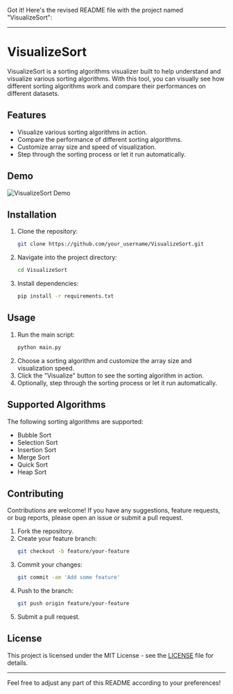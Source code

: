 Got it! Here's the revised README file with the project named "VisualizeSort":

---

# VisualizeSort

VisualizeSort is a sorting algorithms visualizer built to help understand and visualize various sorting algorithms. With this tool, you can visually see how different sorting algorithms work and compare their performances on different datasets.



## Features

- Visualize various sorting algorithms in action.
- Compare the performance of different sorting algorithms.
- Customize array size and speed of visualization.
- Step through the sorting process or let it run automatically.

## Demo

![VisualizeSort Demo](demo.gif)

## Installation

1. Clone the repository:
   ```bash
   git clone https://github.com/your_username/VisualizeSort.git
   ```
2. Navigate into the project directory:
   ```bash
   cd VisualizeSort
   ```
3. Install dependencies:
   ```bash
   pip install -r requirements.txt
   ```

## Usage

1. Run the main script:
   ```bash
   python main.py
   ```
2. Choose a sorting algorithm and customize the array size and visualization speed.
3. Click the "Visualize" button to see the sorting algorithm in action.
4. Optionally, step through the sorting process or let it run automatically.

## Supported Algorithms

The following sorting algorithms are supported:

- Bubble Sort
- Selection Sort
- Insertion Sort
- Merge Sort
- Quick Sort
- Heap Sort

## Contributing

Contributions are welcome! If you have any suggestions, feature requests, or bug reports, please open an issue or submit a pull request.

1. Fork the repository.
2. Create your feature branch:
   ```bash
   git checkout -b feature/your-feature
   ```
3. Commit your changes:
   ```bash
   git commit -am 'Add some feature'
   ```
4. Push to the branch:
   ```bash
   git push origin feature/your-feature
   ```
5. Submit a pull request.

## License

This project is licensed under the MIT License - see the [LICENSE](LICENSE) file for details.

---

Feel free to adjust any part of this README according to your preferences!
